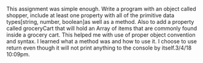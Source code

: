 This assignment was simple enough.
Write a program with an object called shopper, include at least one property with all of the primitive data types[string, number, boolean]as well as a method. Also to add a property called groceryCart that will hold an Array of items that are commonly found inside a grocery cart. This helped me with use of proper object convention and syntax. I learned what a method was and how to use it. I choose to use return even though it will not print anything to the console by itself.3/4/18 10:09pm.
